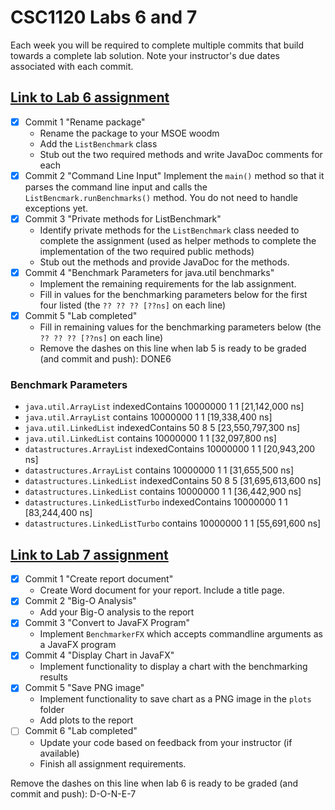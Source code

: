 # CSC1120 Labs 6 and 7

Each week you will be required to complete multiple commits that
build towards a complete lab solution. Note your instructor's due dates
associated with each commit.

## [Link to Lab 6 assignment](https://csse.msoe.us/csc1120/lab6)

* [x] Commit 1 "Rename package"
    - Rename the package to your MSOE woodm
    - Add the `ListBenchmark` class
    - Stub out the two required methods and write JavaDoc comments for each
* [x] Commit 2 "Command Line Input"
  Implement the `main()` method so that it parses the command line input and calls
  the `ListBencmark.runBenchmarks()` method. You do not need to handle exceptions yet.
* [x] Commit 3 "Private methods for ListBenchmark"
    - Identify private methods for the `ListBenchmark` class needed to complete the assignment
      (used as helper methods to complete the implementation of the two required public methods)
    - Stub out the methods and provide JavaDoc for the methods.
* [x] Commit 4 "Benchmark Parameters for java.util benchmarks"
    - Implement the remaining requirements for the lab assignment.
    - Fill in values for the benchmarking parameters below for the first four listed (the `?? ?? ?? [??ns]` on each line)
* [x] Commit 5 "Lab completed"
    - Fill in remaining values for the benchmarking parameters below (the `?? ?? ?? [??ns]` on each line)
    - Remove the dashes on this line when lab 5 is ready to be graded (and commit and push): DONE6

### Benchmark Parameters

 * `java.util.ArrayList` indexedContains 10000000 1 1 [21,142,000 ns]
 * `java.util.ArrayList` contains 10000000 1 1 [19,338,400 ns]
 * `java.util.LinkedList` indexedContains 50 8 5 [23,550,797,300 ns]
 * `java.util.LinkedList` contains 10000000 1 1 [32,097,800 ns]
 * `datastructures.ArrayList` indexedContains 10000000 1 1 [20,943,200 ns]
 * `datastructures.ArrayList` contains 10000000 1 1 [31,655,500 ns]
 * `datastructures.LinkedList` indexedContains 50 8 5 [31,695,613,600 ns]
 * `datastructures.LinkedList` contains 10000000 1 1 [36,442,900 ns]
 * `datastructures.LinkedListTurbo` indexedContains 10000000 1 1 [83,244,400 ns]
 * `datastructures.LinkedListTurbo` contains 10000000 1 1 [55,691,600 ns]

## [Link to Lab 7 assignment](https://csse.msoe.us/csc1120/lab7)

* [x] Commit 1 "Create report document"
    - Create Word document for your report. Include a title page.
* [x] Commit 2 "Big-O Analysis"
    - Add your Big-O analysis to the report
* [x] Commit 3 "Convert to JavaFX Program"
    - Implement `BenchmarkerFX` which accepts commandline arguments as a JavaFX program
* [x] Commit 4 "Display Chart in JavaFX"
    - Implement functionality to display a chart with the benchmarking results
* [x] Commit 5 "Save PNG image"
    - Implement functionality to save chart as a PNG image in the `plots` folder
    - Add plots to the report
* [ ] Commit 6 "Lab completed"
    - Update your code based on feedback from your instructor (if available)
    - Finish all assignment requirements.

Remove the dashes on this line when lab 6 is ready to be graded (and commit and push): D-O-N-E-7

